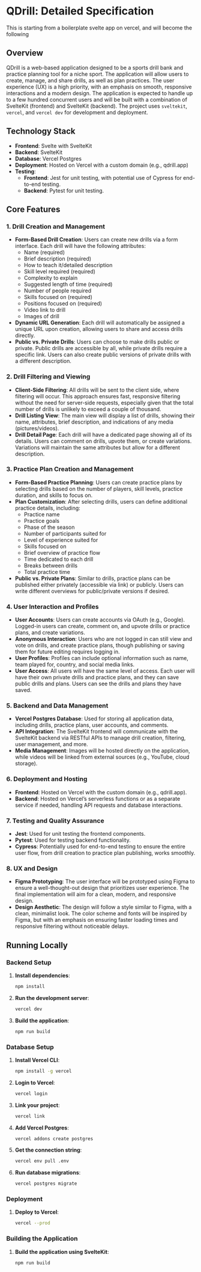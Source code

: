 # QDrill: Detailed Specification
This is starting from a boilerplate svelte app on vercel, and will become the following

## Overview
QDrill is a web-based application designed to be a sports drill bank and practice planning tool for a niche sport. The application will allow users to create, manage, and share drills, as well as plan practices. The user experience (UX) is a high priority, with an emphasis on smooth, responsive interactions and a modern design. The application is expected to handle up to a few hundred concurrent users and will be built with a combination of SvelteKit (frontend) and SvelteKit (backend). The project uses `sveltekit`, `vercel`, and `vercel dev` for development and deployment.

## Technology Stack
- **Frontend**: Svelte with SvelteKit
- **Backend**: SvelteKit
- **Database**: Vercel Postgres
- **Deployment**: Hosted on Vercel with a custom domain (e.g., qdrill.app)
- **Testing**: 
  - **Frontend**: Jest for unit testing, with potential use of Cypress for end-to-end testing.
  - **Backend**: Pytest for unit testing.

## Core Features

### 1. Drill Creation and Management
- **Form-Based Drill Creation**: Users can create new drills via a form interface. Each drill will have the following attributes:
  - Name (required)
  - Brief description (required)
  - How to teach it/detailed description
  - Skill level required (required)
  - Complexity to explain
  - Suggested length of time (required)
  - Number of people required
  - Skills focused on (required)
  - Positions focused on (required)
  - Video link to drill
  - Images of drill
- **Dynamic URL Generation**: Each drill will automatically be assigned a unique URL upon creation, allowing users to share and access drills directly.
- **Public vs. Private Drills**: Users can choose to make drills public or private. Public drills are accessible by all, while private drills require a specific link. Users can also create public versions of private drills with a different description.

### 2. Drill Filtering and Viewing
- **Client-Side Filtering**: All drills will be sent to the client side, where filtering will occur. This approach ensures fast, responsive filtering without the need for server-side requests, especially given that the total number of drills is unlikely to exceed a couple of thousand.
- **Drill Listing View**: The main view will display a list of drills, showing their name, attributes, brief description, and indications of any media (pictures/videos).
- **Drill Detail Page**: Each drill will have a dedicated page showing all of its details. Users can comment on drills, upvote them, or create variations. Variations will maintain the same attributes but allow for a different description.

### 3. Practice Plan Creation and Management
- **Form-Based Practice Planning**: Users can create practice plans by selecting drills based on the number of players, skill levels, practice duration, and skills to focus on.
- **Plan Customization**: After selecting drills, users can define additional practice details, including:
  - Practice name
  - Practice goals
  - Phase of the season
  - Number of participants suited for
  - Level of experience suited for
  - Skills focused on
  - Brief overview of practice flow
  - Time dedicated to each drill
  - Breaks between drills
  - Total practice time
- **Public vs. Private Plans**: Similar to drills, practice plans can be published either privately (accessible via link) or publicly. Users can write different overviews for public/private versions if desired.

### 4. User Interaction and Profiles
- **User Accounts**: Users can create accounts via OAuth (e.g., Google). Logged-in users can create, comment on, and upvote drills or practice plans, and create variations.
- **Anonymous Interaction**: Users who are not logged in can still view and vote on drills, and create practice plans, though publishing or saving them for future editing requires logging in.
- **User Profiles**: Profiles can include optional information such as name, team played for, country, and social media links.
- **User Access**: All users will have the same level of access. Each user will have their own private drills and practice plans, and they can save public drills and plans. Users can see the drills and plans they have saved.

### 5. Backend and Data Management
- **Vercel Postgres Database**: Used for storing all application data, including drills, practice plans, user accounts, and comments.
- **API Integration**: The SvelteKit frontend will communicate with the SvelteKit backend via RESTful APIs to manage drill creation, filtering, user management, and more.
- **Media Management**: Images will be hosted directly on the application, while videos will be linked from external sources (e.g., YouTube, cloud storage).

### 6. Deployment and Hosting
- **Frontend**: Hosted on Vercel with the custom domain (e.g., qdrill.app).
- **Backend**: Hosted on Vercel’s serverless functions or as a separate service if needed, handling API requests and database interactions.

### 7. Testing and Quality Assurance
- **Jest**: Used for unit testing the frontend components.
- **Pytest**: Used for testing backend functionality.
- **Cypress**: Potentially used for end-to-end testing to ensure the entire user flow, from drill creation to practice plan publishing, works smoothly.

### 8. UX and Design
- **Figma Prototyping**: The user interface will be prototyped using Figma to ensure a well-thought-out design that prioritizes user experience. The final implementation will aim for a clean, modern, and responsive design.
- **Design Aesthetic**: The design will follow a style similar to Figma, with a clean, minimalist look. The color scheme and fonts will be inspired by Figma, but with an emphasis on ensuring faster loading times and responsive filtering without noticeable delays.

## Running Locally

### Backend Setup

1. **Install dependencies**:
   ```bash
   npm install
   ```

2. **Run the development server**:
   ```bash
   vercel dev
   ```

3. **Build the application**:
   ```bash
   npm run build
   ```

### Database Setup

1. **Install Vercel CLI**:
   ```bash
   npm install -g vercel
   ```

2. **Login to Vercel**:
   ```bash
   vercel login
   ```

3. **Link your project**:
   ```bash
   vercel link
   ```

4. **Add Vercel Postgres**:
   ```bash
   vercel addons create postgres
   ```

5. **Get the connection string**:
   ```bash
   vercel env pull .env
   ```

6. **Run database migrations**:
   ```bash
   vercel postgres migrate
   ```

### Deployment

1. **Deploy to Vercel**:
   ```bash
   vercel --prod
   ```

### Building the Application

1. **Build the application using SvelteKit**:
   ```bash
   npm run build
   ```
